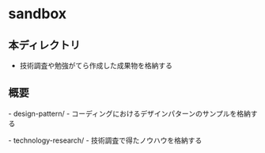 # sandbox

## 本ディレクトリ

- 技術調査や勉強がてら作成した成果物を格納する

## 概要

- design-pattern/
    - コーディングにおけるデザインパターンのサンプルを格納する

- technology-research/
    - 技術調査で得たノウハウを格納する


